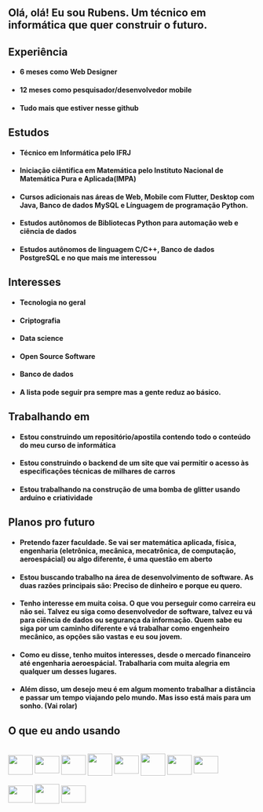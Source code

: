 ## Olá, olá! Eu sou Rubens. Um técnico em informática que quer construir o futuro.

## Experiência
- #### 6 meses como Web Designer
- #### 12 meses como pesquisador/desenvolvedor mobile
- #### Tudo mais que estiver nesse github

## Estudos
- #### Técnico em Informática pelo IFRJ
- #### Iniciação ciêntifica em Matemática pelo Instituto Nacional de Matemática Pura e Aplicada(IMPA)
- #### Cursos adicionais nas áreas de Web, Mobile com Flutter, Desktop com Java, Banco de dados MySQL e Línguagem de programação Python.
- #### Estudos autônomos de Bibliotecas Python para automação web e ciência de dados
- #### Estudos autônomos de linguagem C/C++, Banco de dados PostgreSQL e no que mais me interessou

## Interesses
- #### Tecnologia no geral
- #### Criptografia
- #### Data science
- #### Open Source Software
- #### Banco de dados
- #### A lista pode seguir pra sempre mas a gente reduz ao básico.

## Trabalhando em
- #### Estou construindo um repositório/apostila contendo todo o conteúdo do meu curso de informática
- #### Estou construindo o backend de um site que vai permitir o acesso às especificações técnicas de milhares de carros
- #### Estou trabalhando na construção de uma bomba de glitter usando arduíno e criatividade

## Planos pro futuro
- #### Pretendo fazer faculdade. Se vai ser matemática aplicada, física, engenharia (eletrônica, mecânica, mecatrônica, de computação, aeroespácial) ou algo diferente, é uma questão em aberto
- #### Estou buscando trabalho na área de desenvolvimento de software. As duas razões principais são: Preciso de dinheiro e porque eu quero.
- #### Tenho interesse em muita coisa. O que vou perseguir como carreira eu não sei. Talvez eu siga como desenvolvedor de software, talvez eu vá para ciência de dados ou segurança da informação. Quem sabe eu siga por um caminho diferente e vá trabalhar como engenheiro mecânico, as opções são vastas e eu sou jovem.
- #### Como eu disse, tenho muitos interesses, desde o mercado financeiro até engenharia aeroespácial. Trabalharia com muita alegria em qualquer um desses lugares.
- #### Além disso, um desejo meu é em algum momento trabalhar a distância e passar um tempo viajando pelo mundo. Mas isso está mais para um sonho. (Vai rolar)

## O que eu ando usando
<div style="display: inline_block"><br>
  <img align="center" height="40" width="50" src="https://cdn.jsdelivr.net/gh/devicons/devicon/icons/python/python-original.svg" />
  <img align="center" height="35" width="50" src="https://cdn.jsdelivr.net/gh/devicons/devicon/icons/javascript/javascript-original.svg" />
  <img align="center" height="40" width="50" src="https://cdn.jsdelivr.net/gh/devicons/devicon/icons/cplusplus/cplusplus-original.svg" />
  <img align="center" height="45" width="50" src="https://cdn.jsdelivr.net/gh/devicons/devicon/icons/java/java-original.svg" />
  <img align="center" height="37" width="50" src="https://cdn.jsdelivr.net/gh/devicons/devicon/icons/postgresql/postgresql-original.svg" />
  <img align="center" height="45" width="50" src="https://cdn.jsdelivr.net/gh/devicons/devicon/icons/pandas/pandas-original.svg" />
  <img align="center" height="40" width="50" src="https://cdn.jsdelivr.net/gh/devicons/devicon/icons/selenium/selenium-original.svg" />
  <img align="center" height="35" width="50" src="https://cdn.jsdelivr.net/gh/devicons/devicon/icons/flutter/flutter-original.svg" />
  <br>
  <br>
  <img align="center" height="35" width="50" src="https://cdn.jsdelivr.net/gh/devicons/devicon/icons/ubuntu/ubuntu-plain.svg" />
  <img align="center" height="40" width="50" src="https://cdn.jsdelivr.net/gh/devicons/devicon/icons/bash/bash-original.svg" />
  <img align="center" height="35" width="50" src="https://cdn.jsdelivr.net/gh/devicons/devicon/icons/git/git-original.svg" />
  
</div>
